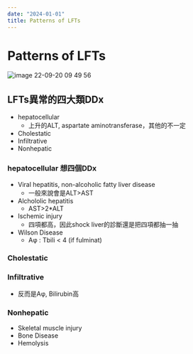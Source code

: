 ```yaml
---
date: "2024-01-01"
title: Patterns of LFTs
---
```


# Patterns of LFTs


![image 22-09-20 09 49 56](https://i.imgur.com/h5JthoF.png)

## LFTs異常的四大類DDx
* hepatocellular
	* 上升的ALT, aspartate aminotransferase，其他的不一定
* Cholestatic
* Infiltrative
* Nonhepatic

### hepatocellular 想四個DDx
* Viral hepatitis, non-alcoholic fatty liver disease
	* 一般來說會是ALT>AST
* Alchololic hepatitis
	* AST>2*ALT
* Ischemic injury
	* 四項都高，因此shock liver的診斷還是把四項都抽一抽
* Wilson Disease
	* Aφ : Tbili < 4 (if fulminat)

### Cholestatic

### Infiltrative

* 反而是Aφ, Bilirubin高

### Nonhepatic
* Skeletal muscle injury
* Bone Disease
* Hemolysis
